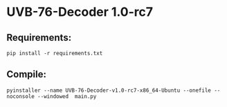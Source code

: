 # UVB-76-Decoder 1.0-rc7

## Requirements:

    pip install -r requirements.txt

## Compile:

    pyinstaller --name UVB-76-Decoder-v1.0-rc7-x86_64-Ubuntu --onefile --noconsole --windowed  main.py
